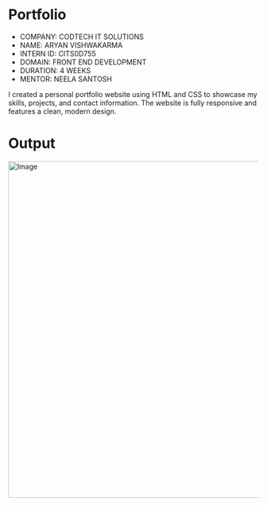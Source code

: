# Portfolio
* COMPANY: CODTECH IT SOLUTIONS 
* NAME: ARYAN VISHWAKARMA 
* INTERN ID: CITS0D755 
* DOMAIN: FRONT END DEVELOPMENT 
* DURATION: 4 WEEKS 
* MENTOR: NEELA SANTOSH 

I created a personal portfolio website using HTML and CSS to showcase my skills, projects, and contact information. The website is fully responsive and features a clean, modern design. 

# Output
<img width="1337" height="677" alt="Image" src="https://github.com/user-attachments/assets/14616d0f-b465-4eb0-ad88-cb6cb5a5270e" />
